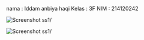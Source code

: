 nama : Iddam anbiya haqi
Kelas : 3F
NIM : 214120242

![Screenshot ss1/](/docs/perulangan.png)

![Screenshot ss1/](/docs/nama%20dan%20nim.png)